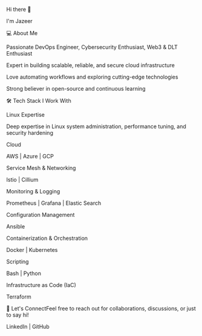 Hi there 👋

I'm Jazeer

💻 About Me

Passionate DevOps Engineer, Cybersecurity Enthusiast, Web3 & DLT Enthusiast

Expert in building scalable, reliable, and secure cloud infrastructure

Love automating workflows and exploring cutting-edge technologies

Strong believer in open-source and continuous learning

🛠️ Tech Stack I Work With

Linux Expertise

Deep expertise in Linux system administration, performance tuning, and security hardening

Cloud

AWS | Azure | GCP

Service Mesh & Networking

Istio | Cillium

Monitoring & Logging

Prometheus | Grafana | Elastic Search

Configuration Management

Ansible

Containerization & Orchestration

Docker | Kubernetes

Scripting

Bash | Python

Infrastructure as Code (IaC)

Terraform

🚀 Let's ConnectFeel free to reach out for collaborations, discussions, or just to say hi!

LinkedIn | GitHub


